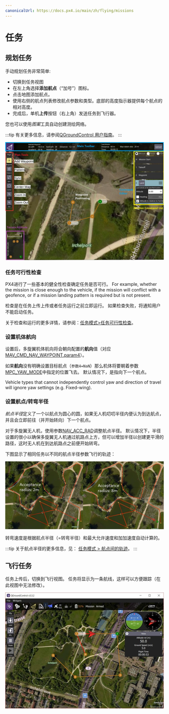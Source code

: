 ```yaml
---
canonicalUrl: https://docs.px4.io/main/zh/flying/missions
---
```


# 任务

## 规划任务

手动规划任务非常简单:
- 切换到任务视图
- 在左上角选择**添加航点**（“加号”）图标。
- 点击地图添加航点。
- 使用右侧的航点列表修改航点参数和类型。底部的高度指示器提供每个航点的相对高度。
- 完成后，单机**上传**按钮（右上角）发送任务到飞行器。

您也可以使用*图案*工具自动创建测绘网络。

:::tip
有关更多信息，请参阅[QGroundControl 用户指南](https://docs.qgroundcontrol.com/master/en/PlanView/PlanView.html)。 :::

![规划任务](../../assets/flying/planning_mission.jpg)

### 任务可行性检查

PX4进行了一些基本的健全性检查确定任务是否可行。 For example, whether the mission is close enough to the vehicle, if the mission will conflict with a geofence, or if a mission landing pattern is required but is not present.

检查是在任务上传上传或者任务运行之前立即运行。 如果检查失败，将通知用户不能启动任务。


关于检查和运行的更多详情，请参阅：[任务模式>任务可行性检查](../flight_modes/mission.md#mission-feasibility-checks)。

### 设置机体航向

设置后，多旋翼机体航向将会朝向配置的**航向**值（对应[MAV_CMD_NAV_WAYPOINT.param4](https://mavlink.io/en/messages/common.html#MAV_CMD_NAV_WAYPOINT)）。

如果**航向**没有明确设置目标航点（`参数4=NaN`）那么机体将要朝着参数[MPC_YAW_MODE](../advanced_config/parameter_reference.md#MPC_YAW_MODE)中指定的位置飞去。 默认情况下，是指向下一个航点。

Vehicle types that cannot independently control yaw and direction of travel will ignore yaw settings (e.g. Fixed-wing).

### 设置航点/转弯半径

*航点半径*定义了一个以航点为圆心的圆，如果无人机叨叨半径内便认为到达航点，并且会立即前往（并开始转向）下一个航点。

对于多旋翼无人机，使用参数[NAV_ACC_RAD](../advanced_config/parameter_reference.md#NAV_ACC_RAD)调整航点半径。 默认情况下，半径设置的很小以确保多旋翼无人机通过航路点上方，但可以增加半径以创建更平滑的路径，这时无人机在到达航路点之前便开始转弯。

下图显示了相同任务以不同的航点半径参数飞行的轨迹：

![航点半径](../../assets/flying/acceptance_radius_comparison.jpg)

转弯速度是根据航点半径（=转弯半径）和最大允许速度和加加速度自动计算的。

:::tip
关于航点半径的更多信息，见： [任务模式 > 航点间的轨迹](../flight_modes/mission.md#rounded-turns-inter-waypoint-trajectory)。 :::

## 飞行任务

任务上传后，切换到飞行视图。 任务将显示为一条航线，这样可以方便跟踪（在此视图中无法修改）。

![飞行任务](../../assets/flying/flying_mission.jpg)

